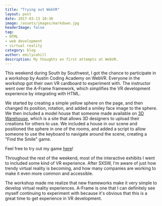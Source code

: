 ```yaml
---
title: "Trying out WebVR"
layout: post
date: 2017-03-13 10:30
image: /assets/images/markdown.jpg
headerImage: false
tag:
- HTML
- web development
- virtual reality
category: blog
author: emilycahill
description: My thoughts on first attempts at WebVR.
---
```


This weekend during South by Southwest, I got the chance to participate in a workshop by Austin Coding Academy on WebVR. Everyone in the workshop got their own VR cardboard to experiment with. The instructor went over the A-Frame framework, which simplifies the VR development experience by integrating with HTML. 

We started by creating a simple yellow sphere on the page, and then changed its position, rotation, and added a smiley face image to the sphere. We then included a model house that someone made available on [3D Warehouse](https://3dwarehouse.sketchup.com/?hl=en), which is a site that allows 3D designers to upload their creations for others to use. We included a house in our scene and positioned the sphere in one of the rooms, and added a script to allow someone to use the keyboard to navigate around the scene, creating a "Find the Smile" game. 

Feel free to try out my game [here](https://ecahill.github.io/WebVRPractice/)! 

Throughout the rest of the weekend, most of the interactive exhibits I went to included some kind of VR experience. After SXSW, I'm aware of just how trendy virtual reality is becoming, and how many companies are working to make it even more common and accessible. 

The workshop made me realize that new frameworks make it very simple to develop virtual reality experiences. A-Frame is one that I can definitely see myself continuing to experiment with because it's obvious that this is a great time to get experience in VR development. 
